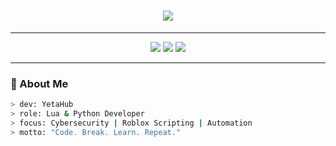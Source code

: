 <h1 align="center">
  <img src="https://readme-typing-svg.herokuapp.com?font=Fira+Code&size=28&pause=1000&color=00FFF7&center=true&vCenter=true&width=600&lines=HEY%2C+I'm+YetaHub.;⚡+Lua+%7C+Python+Developer;🕶️+Cybersecurity+Explorer;🚀+Creator+of+Yetahub.">
</h1>

---

<p align="center">
  <img src="https://img.shields.io/badge/Code-Lua-blue?style=for-the-badge&logo=lua&logoColor=white"/>
  <img src="https://img.shields.io/badge/Code-Python-yellow?style=for-the-badge&logo=python&logoColor=black"/>
  <img src="https://img.shields.io/badge/Security-Cyber-darkred?style=for-the-badge&logo=kalilinux&logoColor=white"/>
</p>

---

### 🖤 About Me
```sh
> dev: YetaHub
> role: Lua & Python Developer
> focus: Cybersecurity | Roblox Scripting | Automation
> motto: "Code. Break. Learn. Repeat."

